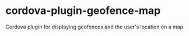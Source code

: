 # cordova-plugin-geofence-map
Cordova plugin for displaying geofences and the user's location on a map

